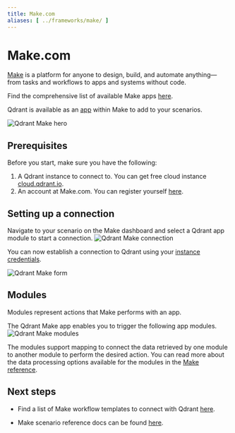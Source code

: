 ```yaml
---
title: Make.com
aliases: [ ../frameworks/make/ ]
---
```


# Make.com

[Make](https://www.make.com/) is a platform for anyone to design, build, and automate anything—from tasks and workflows to apps and systems without code.

Find the comprehensive list of available Make apps [here](https://www.make.com/en/integrations).

Qdrant is available as an [app](https://www.make.com/en/integrations/qdrant) within Make to add to your scenarios.

![Qdrant Make hero](/documentation/frameworks/make/hero-page.png)

## Prerequisites

Before you start, make sure you have the following:

1. A Qdrant instance to connect to. You can get free cloud instance [cloud.qdrant.io](https://cloud.qdrant.io/). 
2. An account at Make.com. You can register yourself [here](https://www.make.com/en/register).

## Setting up a connection

Navigate to your scenario on the Make dashboard and select a Qdrant app module to start a connection.
![Qdrant Make connection](/documentation/frameworks/make/connection.png)

You can now establish a connection to Qdrant using your [instance credentials](/documentation/cloud/authentication/).

![Qdrant Make form](/documentation/frameworks/make/connection-form.png)

## Modules
 
 Modules represent actions that Make performs with an app. 

The Qdrant Make app enables you to trigger the following app modules.
![Qdrant Make modules](/documentation/frameworks/make/modules.png)

The modules support mapping to connect the data retrieved by one module to another module to perform the desired action. You can read more about the data processing options available for the modules in the [Make reference](https://www.make.com/en/help/modules).

## Next steps

- Find a list of Make workflow templates to connect with Qdrant [here](https://www.make.com/en/templates).

- Make scenario reference docs can be found [here](https://www.make.com/en/help/scenarios).